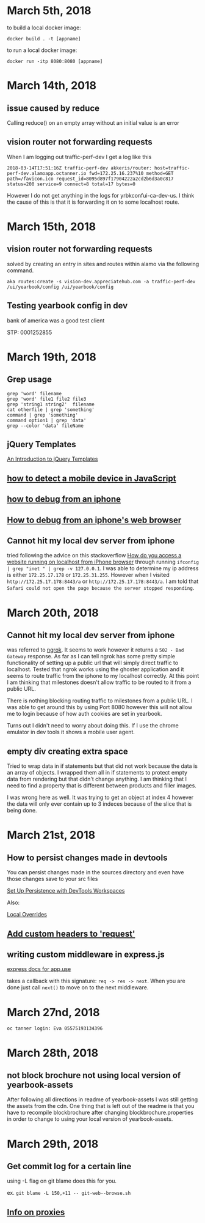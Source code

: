 # March 5th, 2018

to build a local docker image:

`docker build . -t [appname]`

to run a local docker image:

`docker run -itp 8080:8080 [appname]`

# March 14th, 2018

## issue caused by reduce
Calling reduce() on an empty array without an initial value is an error

## vision router not forwarding requests

When I am logging out traffic-perf-dev I get a log like this

```
2018-03-14T17:51:16Z traffic-perf-dev akkeris/router: host=traffic-perf-dev.alamoapp.octanner.io fwd=172.25.16.237%10 method=GET path=/favicon.ico request_id=8095d897f17904222a2cd2b6d3a0c817 status=200 service=9 connect=8 total=17 bytes=0
```

However I do not get anything in the logs for yrbkconfui-ca-dev-us. I think the cause of this is that it is forwarding it on to some localhost route.

# March 15th, 2018

## vision router not forwarding requests

solved by creating an entry in sites and routes within alamo via the following command.

```
aka routes:create -s vision-dev.appreciatehub.com -a traffic-perf-dev /ui/yearbook/config /ui/yearbook/config
```

## Testing yearbook config in dev

bank of america was a good test client

STP: 0001252855

# March 19th, 2018

## Grep usage

```
grep 'word' filename
grep 'word' file1 file2 file3
grep 'string1 string2'  filename
cat otherfile | grep 'something'
command | grep 'something'
command option1 | grep 'data'
grep --color 'data' fileName
```

## jQuery Templates

[An Introduction to jQuery Templates](http://stephenwalther.com/archive/2010/11/30/an-introduction-to-jquery-templates)

## [how to detect a mobile device in JavaScript](https://stackoverflow.com/questions/3514784/what-is-the-best-way-to-detect-a-mobile-device-in-jquery)

## [how to debug from an iphone](https://stackoverflow.com/questions/7242997/is-there-a-way-to-debug-javascript-in-the-iphone-ios-safari-browser)

## [How to debug from an iphone's web browser](https://stackoverflow.com/questions/7242997/is-there-a-way-to-debug-javascript-in-the-iphone-ios-safari-browser)

## Cannot hit my local dev server from iphone

tried following the advice on this stackoverflow [How do you access a website running on localhost from iPhone browser](https://stackoverflow.com/questions/3132105/how-do-you-access-a-website-running-on-localhost-from-iphone-browser/41857012#41857012) through running `ifconfig | grep "inet " | grep -v 127.0.0.1`. I was able to determine my ip address is either `172.25.17.178` or `172.25.31.255`. However when I visited `http://172.25.17.178:8443/a` or `http://172.25.17.178:8443/a`. I am told that `Safari could not open the page because the server stopped responding`.

# March 20th, 2018

## Cannot hit my local dev server from iphone

was referred to [ngrok](https://ngrok.com/docs). It seems to work however it returns a `502 - Bad Gateway` response. As far as I can tell ngrok has some pretty simple functionality of setting up a public url that will simply direct traffic to localhost. Tested that ngrok works using the ghoster application and it seems to route traffic from the iphone to my localhost correctly.
 At this point I am thinking that milestones doesn't allow traffic to be routed to it from a public URL. 

There is nothing blocking routing traffic to milestones from a public URL. I was able to get around this by using Port 8080 however this will not allow me to login because of how auth cookies are set in yearbook.

Turns out I didn't need to worry about doing this. If I use the chrome emulator in dev tools it shows a mobile user agent.

## empty div creating extra space

Tried to wrap data in if statements but that did not work because the data is an array of objects. I wrapped them all in if statements to protect empty data from rendering but that didn't change anything. I am thinking that I need to find a property that is different between products and filler images. 

I was wrong here as well. It was trying to get an object at index 4 however the data will only ever contain up to 3 indeces because of the slice that is being done.

# March 21st, 2018

## How to persist changes made in devtools

You can persist changes made in the sources directory and even have those changes save to your src files

[Set Up Persistence with DevTools Workspaces](https://developers.google.com/web/tools/setup/setup-workflow)

Also:

[Local Overrides](https://developers.google.com/web/updates/2018/01/devtools#overrides)


## [Add custom headers to 'request'](https://stackoverflow.com/questions/38332492/add-custom-headers-to-request)

## writing custom middleware in express.js

[express docs for app.use](http://expressjs.com/en/4x/api.html#app.use)

takes a callback with this signature: `req -> res -> next`.
When you are done just call `next()` to move on to the next middleware.

# March 27nd, 2018

`oc tanner login: Eva 05575193134396`

# March 28th, 2018

## not block brochure not using local version of yearbook-assets

After following all directions in readme of yearbook-assets I was still getting the assets from the cdn. One thing that is left out of the readme is that you have to recompile blockbrochure after changing blockbrochure.properties in order to change to using your local version of yearbook-assets.

# March 29th, 2018

## Get commit log for a certain line

using -L flag on git blame does this for you.

ex. `git blame -L 150,+11 -- git-web--browse.sh`

## [Info on proxies](https://ponyfoo.com/articles/es6-proxies-in-depth)


